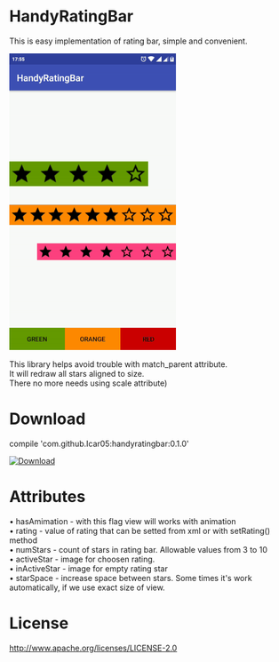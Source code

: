 # HandyRatingBar
This is easy implementation of rating bar, simple and convenient.

![alt text](https://github.com/Icar05/HandyRatingBar/blob/master/handyratingbar.gif)

This library helps avoid trouble with match_parent attribute. <br>
It will redraw all stars aligned to size. <br>
There no more needs using scale attribute) <br>

# Download
compile 'com.github.Icar05:handyratingbar:0.1.0' <br>

 [ ![Download](https://api.bintray.com/packages/icar05/handyratingbar/HandyRatingBar/images/download.svg) ](https://bintray.com/icar05/handyratingbar/HandyRatingBar/_latestVersion)

# Attributes


  • hasAmimation - with this flag view will works with animation <br>
  • rating - value of rating that can be setted from xml or with setRating() method <br>
  • numStars - count of stars in rating bar. Allowable values from 3 to 10 <br>
  • activeStar - image for choosen rating. <br>
  • inActiveStar - image for empty rating star <br>
  • starSpace - increase space between stars. Some times it's work automatically, if we use exact size of view. <br>
  
# License
  
http://www.apache.org/licenses/LICENSE-2.0
     
     
       
       

